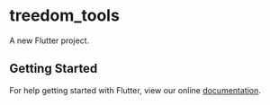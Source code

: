 # treedom_tools

A new Flutter project.

## Getting Started

For help getting started with Flutter, view our online
[documentation](https://flutter.io/).

